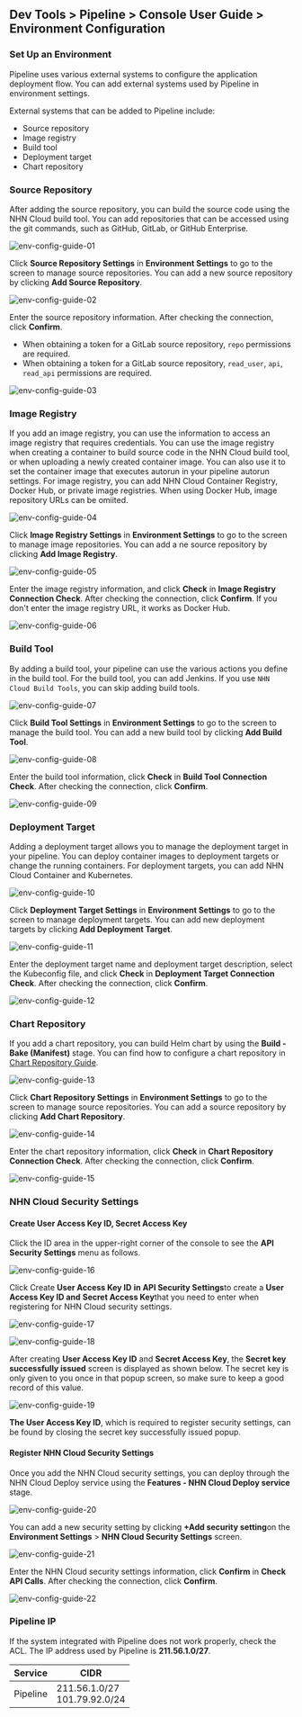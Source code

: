 ## Dev Tools > Pipeline > Console User Guide > Environment Configuration

### Set Up an Environment

Pipeline uses various external systems to configure the application deployment flow. You can add external systems used by Pipeline in environment settings.

External systems that can be added to Pipeline include:
- Source repository
- Image registry
- Build tool
- Deployment target
- Chart repository

### Source Repository

After adding the source repository, you can build the source code using the NHN Cloud build tool. You can add repositories that can be accessed using the git commands, such as GitHub, GitLab, or GitHub Enterprise.

![env-config-guide-01](http://static.toastoven.net/prod_pipeline/2023-03-28/env-config-guide-01.png)

Click **Source Repository Settings** in **Environment Settings** to go to the screen to manage source repositories. You can add a new source repository by clicking **Add Source Repository**.

![env-config-guide-02](https://kr1-api-object-storage.nhncloudservice.com/v1/AUTH_2acdfabf4efe4efc8a04c00b348110c9/cdn_origin/prod_pipeline/2024-10-29/env-config-guide-02.png)

Enter the source repository information. After checking the connection, click **Confirm**.
- When obtaining a token for a GitLab source repository, `repo` permissions are required.
- When obtaining a token for a GitLab source repository, `read_user`, `api`, `read_api` permissions are required.

![env-config-guide-03](http://static.toastoven.net/prod_pipeline/2023-03-28/env-config-guide-03.png)

### Image Registry

If you add an image registry, you can use the information to access an image registry that requires credentials. You can use the image registry when creating a container to build source code in the NHN Cloud build tool, or when uploading a newly created container image. You can also use it to set the container image that executes autorun in your pipeline autorun settings. For image registry, you can add NHN Cloud Container Registry, Docker Hub, or private image registries. When using Docker Hub, image repository URLs can be omiited.

![env-config-guide-04](http://static.toastoven.net/prod_pipeline/2023-03-28/env-config-guide-04.png)

Click **Image Registry Settings** in **Environment Settings** to go to the screen to manage image repositories. You can add a ne source repository by clicking **Add Image Registry**.

![env-config-guide-05](http://static.toastoven.net/prod_pipeline/2023-03-28/env-config-guide-05.png)

Enter the image registry information, and click **Check** in **Image Registry Connection Check**. After checking the connection, click **Confirm**. If you don't enter the image registry URL, it works as Docker Hub.

![env-config-guide-06](http://static.toastoven.net/prod_pipeline/2023-03-28/env-config-guide-06.png)

### Build Tool

By adding a build tool, your pipeline can use the various actions you define in the build tool. For the build tool, you can add Jenkins. If you use `NHN Cloud Build Tools`, you can skip adding build tools.

![env-config-guide-07](http://static.toastoven.net/prod_pipeline/2023-03-28/env-config-guide-07.png)

Click **Build Tool Settings** in **Environment Settings** to go to the screen to manage the build tool. You can add a new build tool by clicking **Add Build Tool**.

![env-config-guide-08](http://static.toastoven.net/prod_pipeline/2023-03-28/env-config-guide-08.png)

Enter the build tool information, click **Check** in **Build Tool Connection Check**. After checking the connection, click **Confirm**.

![env-config-guide-09](http://static.toastoven.net/prod_pipeline/2023-03-28/env-config-guide-09.png)

### Deployment Target

Adding a deployment target allows you to manage the deployment target in your pipeline. You can deploy container images to deployment targets or change the running containers. For deployment targets, you can add NHN Cloud Container and Kubernetes.

![env-config-guide-10](http://static.toastoven.net/prod_pipeline/2023-03-28/env-config-guide-10.png)

Click **Deployment Target Settings** in **Environment Settings** to go to the screen to manage deployment targets. You can add new deployment targets by clicking **Add Deployment Target**.

![env-config-guide-11](http://static.toastoven.net/prod_pipeline/2023-03-28/env-config-guide-11.png)

Enter the deployment target name and deployment target description, select the Kubeconfig file, and click **Check** in **Deployment Target Connection Check**. After checking the connection, click **Confirm**.

![env-config-guide-12](http://static.toastoven.net/prod_pipeline/2023-03-28/env-config-guide-12.png)

### Chart Repository

If you add a chart repository, you can build Helm chart by using the **Build - Bake (Manifest)** stage. You can find how to configure a chart repository in [Chart Repository Guide](https://helm.sh/docs/topics/chart_repository/).

![env-config-guide-13](http://static.toastoven.net/prod_pipeline/2023-03-28/env-config-guide-13.png)

Click **Chart Repository Settings** in **Environment Settings** to go to the screen to manage source repositories. You can add a source repository by clicking **Add Chart Repository**.

![env-config-guide-14](http://static.toastoven.net/prod_pipeline/2024-04-23/env-config-guide-14.png)

Enter the chart repository information, click **Check** in **Chart Repository Connection Check**. After checking the connection, click **Confirm**.

![env-config-guide-15](http://static.toastoven.net/prod_pipeline/2023-03-28/env-config-guide-15.png)

### NHN Cloud Security Settings

#### Create User Access Key ID, Secret Access Key

Click the ID area in the upper-right corner of the console to see the **API Security Settings** menu as follows.

![env-config-guide-16](https://kr1-api-object-storage.nhncloudservice.com/v1/AUTH_2acdfabf4efe4efc8a04c00b348110c9/cdn_origin/prod_pipeline/2023-12-19/env-config-guide-16.png)

Click Create **User Access Key ID** **in API Security Settings**to create a **User Access Key ID and** **Secret Access Key**that you need to enter when registering for NHN Cloud security settings.

![env-config-guide-17](https://kr1-api-object-storage.nhncloudservice.com/v1/AUTH_2acdfabf4efe4efc8a04c00b348110c9/cdn_origin/prod_pipeline/2023-12-19/env-config-guide-17.png)

![env-config-guide-18](https://kr1-api-object-storage.nhncloudservice.com/v1/AUTH_2acdfabf4efe4efc8a04c00b348110c9/cdn_origin/prod_pipeline/2023-12-19/env-config-guide-18.png)

After creating **User Access Key ID** and **Secret Access Key**, the **Secret key successfully issued** screen is displayed as shown below. The secret key is only given to you once in that popup screen, so make sure to keep a good record of this value.

![env-config-guide-19](https://kr1-api-object-storage.nhncloudservice.com/v1/AUTH_2acdfabf4efe4efc8a04c00b348110c9/cdn_origin/prod_pipeline/2023-12-19/env-config-guide-19.png)

**The User Access Key ID**, which is required to register security settings, can be found by closing the secret key successfully issued popup.

#### Register NHN Cloud Security Settings
Once you add the NHN Cloud security settings, you can deploy through the NHN Cloud Deploy service using the **Features - NHN Cloud Deploy service** stage.

![env-config-guide-20](https://kr1-api-object-storage.nhncloudservice.com/v1/AUTH_2acdfabf4efe4efc8a04c00b348110c9/cdn_origin/prod_pipeline/2023-12-19/env-config-guide-20.png)

You can add a new security setting by clicking **+Add security setting**on the **Environment Settings** > **NHN Cloud Security Settings** screen.

![env-config-guide-21](https://kr1-api-object-storage.nhncloudservice.com/v1/AUTH_2acdfabf4efe4efc8a04c00b348110c9/cdn_origin/prod_pipeline/2023-12-19/env-config-guide-21.png)

Enter the NHN Cloud security settings information, click **Confirm** in **Check API Calls**. After checking the connection, click **Confirm**.

![env-config-guide-22](https://kr1-api-object-storage.nhncloudservice.com/v1/AUTH_2acdfabf4efe4efc8a04c00b348110c9/cdn_origin/prod_pipeline/2023-12-19/env-config-guide-22.png)

### Pipeline IP
If the system integrated with Pipeline does not work properly, check the ACL. The IP address used by Pipeline is **211.56.1.0/27**.

| Service | CIDR         |
|---|-----------------|
| Pipeline | 211.56.1.0/27<br/>101.79.92.0/24 |
